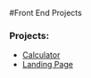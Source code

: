 #Front End Projects

### Projects:

- [Calculator](https://srikanthtatapudi.github.io/frontend/calc.html)
- [Landing Page](https://srikanthtatapudi.github.io/frontend/land.html)
